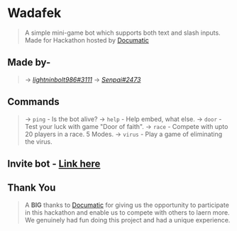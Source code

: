 # Wadafek
> A simple mini-game bot which supports both text and slash inputs. Made for Hackathon hosted by [Documatic](https://documatic.com)

## Made by-
> → *[lightninbolt986#3111](https://discordapp.com/users/543031298130837510)*
> → *[Senpai#2473](https://discordapp.com/users/654639494481313792)*

## Commands
> → `ping` - Is the bot alive?
 → `help` - Help embed, what else.
> → `door` - Test your luck with game "Door of faith".
> → `race` - Compete with upto 20 players in a race. 5 Modes.
> → `virus` - Play a game of eliminating the virus.

## Invite bot - [Link here](https://discord.com/oauth2/authorize?client_id=929616576691449926&scope=bot&permissions=2147798016)

## Thank You
> A **BIG** thanks to [Documatic](https://documatic.com) for giving us the opportunity to participate in this hackathon and enable us to compete with others to laern more.
> We genuinely had fun doing this project and had a unique experience. 
